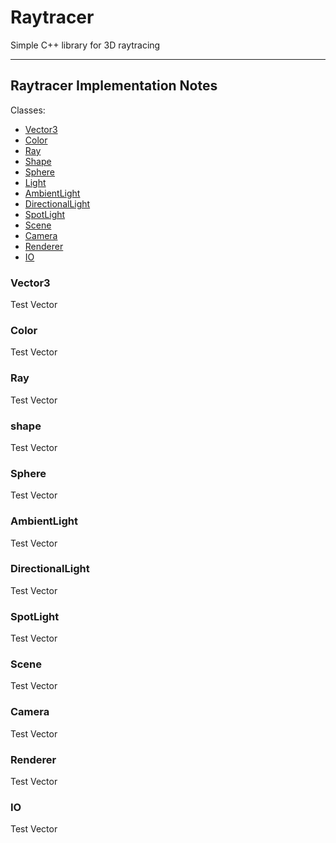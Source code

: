 
# Raytracer

Simple C++ library for 3D raytracing

------

## Raytracer Implementation Notes

Classes:

* [Vector3](#vector3)
* [Color](#color)
* [Ray](#ray)
* [Shape](#shape)
* [Sphere](#sphere)
* [Light](#light)
* [AmbientLight](#ambientlight)
* [DirectionalLight](#directionallight)
* [SpotLight](#spotlight)
* [Scene](#scene)
* [Camera](#camera)
* [Renderer](#renderer)
* [IO](#io)

### <a name="vector3"></a>Vector3
Test Vector 
### <a name="color"></a>Color
Test Vector 
### <a name="ray"></a>Ray
Test Vector 
### <a name="shape"></a>shape
Test Vector 
### <a name="sphere"></a>Sphere
Test Vector 
### <a name="ambientlight"></a>AmbientLight
Test Vector 
### <a name="directionallight"></a>DirectionalLight
Test Vector
### <a name="spotlight"></a>SpotLight
Test Vector
### <a name="scene"></a>Scene
Test Vector
### <a name="camera"></a>Camera
Test Vector
### <a name="renderer"></a>Renderer
Test Vector
### <a name="io"></a>IO
Test Vector
